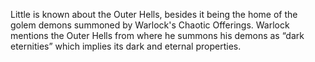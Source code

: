 Little is known about the Outer Hells, besides it being the home of the golem demons summoned by Warlock's  Chaotic Offerings. Warlock mentions the Outer Hells from where he summons his demons as “dark eternities” which implies its dark and eternal properties.